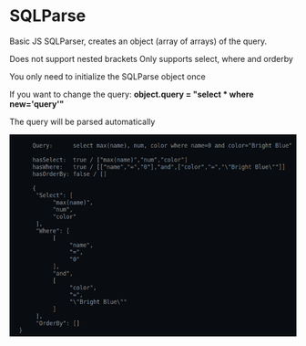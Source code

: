 # SQLParse

Basic JS SQLParser, creates an object (array of arrays) of the query.

Does not support nested brackets
Only supports select, where and orderby

You only need to initialize the SQLParse object once

If you want to change the query:
**object.query = "select * where new='query'"**

The query will be parsed automatically

![Alt text](https://github.com/hazlema/SQLParse/blob/master/img/SQLParse.png "SQLParse")
